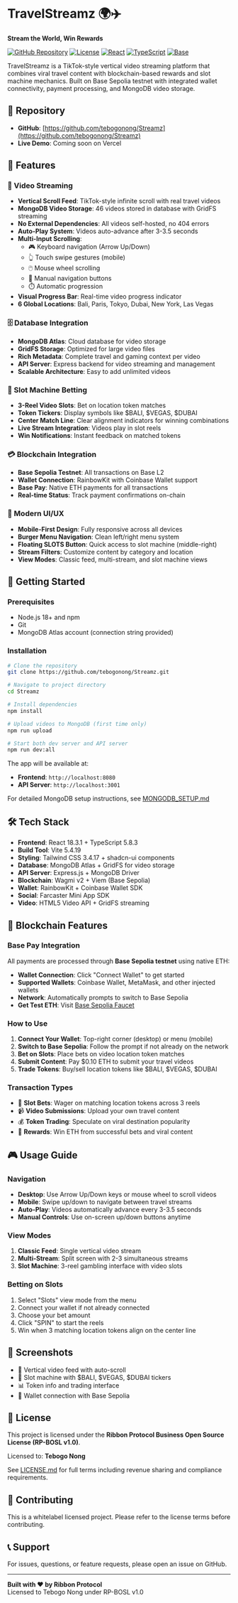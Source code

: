 # TravelStreamz 🌍✈️

**Stream the World, Win Rewards**

[![GitHub Repository](https://img.shields.io/badge/GitHub-Streamz-blue?style=flat-square&logo=github)](https://github.com/tebogonong/Streamz)
[![License](https://img.shields.io/badge/License-MIT-green?style=flat-square)](./LICENSE.md)
[![React](https://img.shields.io/badge/React-18.3.1-blue?style=flat-square&logo=react)](https://reactjs.org/)
[![TypeScript](https://img.shields.io/badge/TypeScript-5.8.3-blue?style=flat-square&logo=typescript)](https://www.typescriptlang.org/)
[![Base](https://img.shields.io/badge/Base-Sepolia-blue?style=flat-square&logo=ethereum)](https://base.org/)

TravelStreamz is a TikTok-style vertical video streaming platform that combines viral travel content with blockchain-based rewards and slot machine mechanics. Built on Base Sepolia testnet with integrated wallet connectivity, payment processing, and MongoDB video storage.

## 📍 Repository
- **GitHub**: [https://github.com/tebogonong/Streamz](https://github.com/tebogonong/Streamz)
- **Live Demo**: Coming soon on Vercel

## 🎯 Features

### 🎥 Video Streaming
- **Vertical Scroll Feed**: TikTok-style infinite scroll with real travel videos
- **MongoDB Video Storage**: 46 videos stored in database with GridFS streaming
- **No External Dependencies**: All videos self-hosted, no 404 errors
- **Auto-Play System**: Videos auto-advance after 3-3.5 seconds
- **Multi-Input Scrolling**:
  - 🎮 Keyboard navigation (Arrow Up/Down)
  - 👆 Touch swipe gestures (mobile)
  - 🖱️ Mouse wheel scrolling
  - 🔘 Manual navigation buttons
  - ⏱️ Automatic progression
- **Visual Progress Bar**: Real-time video progress indicator
- **6 Global Locations**: Bali, Paris, Tokyo, Dubai, New York, Las Vegas

### 🗄️ Database Integration
- **MongoDB Atlas**: Cloud database for video storage
- **GridFS Storage**: Optimized for large video files
- **Rich Metadata**: Complete travel and gaming context per video
- **API Server**: Express backend for video streaming and management
- **Scalable Architecture**: Easy to add unlimited videos

### 🎰 Slot Machine Betting
- **3-Reel Video Slots**: Bet on location token matches
- **Token Tickers**: Display symbols like $BALI, $VEGAS, $DUBAI
- **Center Match Line**: Clear alignment indicators for winning combinations
- **Live Stream Integration**: Videos play in slot reels
- **Win Notifications**: Instant feedback on matched tokens

### 💳 Blockchain Integration
- **Base Sepolia Testnet**: All transactions on Base L2
- **Wallet Connection**: RainbowKit with Coinbase Wallet support
- **Base Pay**: Native ETH payments for all transactions
- **Real-time Status**: Track payment confirmations on-chain

### 🎨 Modern UI/UX
- **Mobile-First Design**: Fully responsive across all devices
- **Burger Menu Navigation**: Clean left/right menu system
- **Floating SLOTS Button**: Quick access to slot machine (middle-right)
- **Stream Filters**: Customize content by category and location
- **View Modes**: Classic feed, multi-stream, and slot machine views

## 🚀 Getting Started

### Prerequisites
- Node.js 18+ and npm
- Git
- MongoDB Atlas account (connection string provided)

### Installation

```sh
# Clone the repository
git clone https://github.com/tebogonong/Streamz.git

# Navigate to project directory
cd Streamz

# Install dependencies
npm install

# Upload videos to MongoDB (first time only)
npm run upload

# Start both dev server and API server
npm run dev:all
```

The app will be available at:
- **Frontend**: `http://localhost:8080`
- **API Server**: `http://localhost:3001`

For detailed MongoDB setup instructions, see [MONGODB_SETUP.md](./MONGODB_SETUP.md)

## 🛠️ Tech Stack

- **Frontend**: React 18.3.1 + TypeScript 5.8.3
- **Build Tool**: Vite 5.4.19
- **Styling**: Tailwind CSS 3.4.17 + shadcn-ui components
- **Database**: MongoDB Atlas + GridFS for video storage
- **API Server**: Express.js + MongoDB Driver
- **Blockchain**: Wagmi v2 + Viem (Base Sepolia)
- **Wallet**: RainbowKit + Coinbase Wallet SDK
- **Social**: Farcaster Mini App SDK
- **Video**: HTML5 Video API + GridFS streaming

## 💎 Blockchain Features

### Base Pay Integration
All payments are processed through **Base Sepolia testnet** using native ETH:

- **Wallet Connection**: Click "Connect Wallet" to get started
- **Supported Wallets**: Coinbase Wallet, MetaMask, and other injected wallets
- **Network**: Automatically prompts to switch to Base Sepolia
- **Get Test ETH**: Visit [Base Sepolia Faucet](https://www.coinbase.com/faucets/base-ethereum-sepolia-faucet)

### How to Use
1. **Connect Your Wallet**: Top-right corner (desktop) or menu (mobile)
2. **Switch to Base Sepolia**: Follow the prompt if not already on the network
3. **Bet on Slots**: Place bets on video location token matches
4. **Submit Content**: Pay $0.10 ETH to submit your travel videos
5. **Trade Tokens**: Buy/sell location tokens like $BALI, $VEGAS, $DUBAI

### Transaction Types
- 🎰 **Slot Bets**: Wager on matching location tokens across 3 reels
- 📹 **Video Submissions**: Upload your own travel content
- 💰 **Token Trading**: Speculate on viral destination popularity
- 🎁 **Rewards**: Win ETH from successful bets and viral content

## 🎮 Usage Guide

### Navigation
- **Desktop**: Use Arrow Up/Down keys or mouse wheel to scroll videos
- **Mobile**: Swipe up/down to navigate between travel streams
- **Auto-Play**: Videos automatically advance every 3-3.5 seconds
- **Manual Controls**: Use on-screen up/down buttons anytime

### View Modes
1. **Classic Feed**: Single vertical video stream
2. **Multi-Stream**: Split screen with 2-3 simultaneous streams
3. **Slot Machine**: 3-reel gambling interface with video slots

### Betting on Slots
1. Select "Slots" view mode from the menu
2. Connect your wallet if not already connected
3. Choose your bet amount
4. Click "SPIN" to start the reels
5. Win when 3 matching location tokens align on the center line

## 📱 Screenshots

- 🎥 Vertical video feed with auto-scroll
- 🎰 Slot machine with $BALI, $VEGAS, $DUBAI tickers
- 📊 Token info and trading interface
- 🔗 Wallet connection with Base Sepolia

## 📄 License

This project is licensed under the **Ribbon Protocol Business Open Source License (RP-BOSL v1.0)**.

Licensed to: **Tebogo Nong**

See [LICENSE.md](./LICENSE.md) for full terms including revenue sharing and compliance requirements.

## 🤝 Contributing

This is a whitelabel licensed project. Please refer to the license terms before contributing.

## 📞 Support

For issues, questions, or feature requests, please open an issue on GitHub.

---

**Built with ❤️ by Ribbon Protocol**  
Licensed to Tebogo Nong under RP-BOSL v1.0
